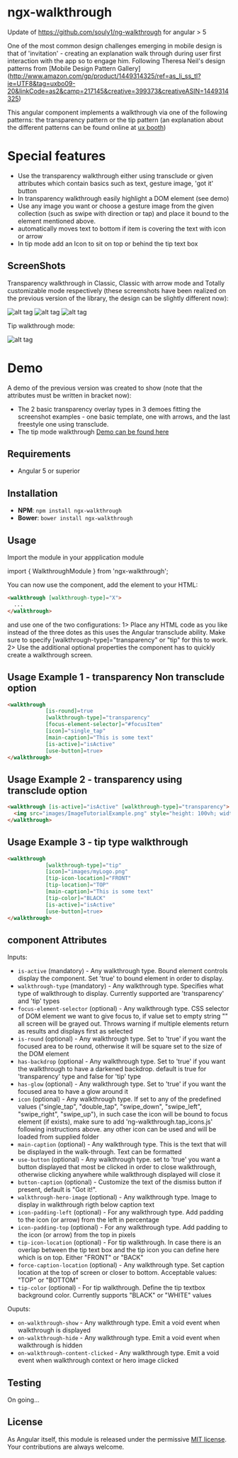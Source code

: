 # ngx-walkthrough

Update of https://github.com/souly1/ng-walkthrough for angular > 5

One of the most common design challenges emerging in mobile design is that of 'invitation' - creating an explanation walk through during user first interaction with the app so to engage him.
Following Theresa Neil's design patterns from [Mobile Design Pattern Gallery] (http://www.amazon.com/gp/product/1449314325/ref=as_li_ss_tl?ie=UTF8&tag=uxbo09-20&linkCode=as2&camp=217145&creative=399373&creativeASIN=1449314325)

This angular component implements a walkthrough via one of the following patterns: the transparency pattern or the tip pattern (an explanation about the different patterns can be found online at [ux booth](http://www.uxbooth.com/articles/mobile-design-patterns/))

# Special features

 - Use the transparency walkthrough either using transclude or given attributes which contain basics such as text, gesture image, 'got it' button
 - In transparency walkthrough easily highlight a DOM element (see demo)
 - Use any image you want or choose a gesture image from the given collection (such as swipe with direction or tap) and place it bound to the element mentioned above.
 - automatically moves text to bottom if item is covering the text with icon or arrow
 - In tip mode add an Icon to sit on top or behind the tip text box

## ScreenShots

Transparency walkthrough in Classic, Classic with arrow mode and Totally customizable mode respectively (these screenshots have been realized on the previous version of the library, the design can be slightly different now):

![alt tag](/screenshots/screenshot1.png)
![alt tag](/screenshots/screenshot2.png)
![alt tag](/screenshots/screenshot3.png)

Tip walkthrough mode:

![alt tag](/screenshots/screenshot4.png)

# Demo

A demo of the previous version was created to show (note that the attributes must be written in bracket now):
 * The 2 basic transparency overlay types in 3 demoes fitting the screenshot examples -  one basic template, one with arrows, and the last freestyle one using transclude.
 * The tip mode walkthrough
[Demo can be found here](http://plnkr.co/edit/kHM9zHCxAA3gPYvedmdw?p=preview)

## Requirements

- Angular 5 or superior

## Installation

* **NPM**: `npm install ngx-walkthrough`
* **Bower**: `bower install ngx-walkthrough`

## Usage

Import the module in your appplication module

import { WalkthroughModule } from 'ngx-walkthrough';

You can now use the component, add the element to your HTML:
```html
<walkthrough [walkthrough-type]="X">
  ...
</walkthrough>
```
and use one of the two configurations:
    1> Place any HTML code as you like instead of the three dotes as this uses the Angular transclude ability. Make sure to specify [walkthrough-type]="transparency" or "tip" for this to work.
    2> Use the additional optional properties the component has to quickly create a walkthrough screen.

## Usage Example 1 - transparency Non transclude option

```html
<walkthrough
            [is-round]=true
            [walkthrough-type]="transparency"
            [focus-element-selector]="#focusItem"
            [icon]="single_tap"
            [main-caption]="This is some text"
            [is-active]="isActive"
            [use-button]=true>
</walkthrough>
```

## Usage Example 2 - transparency using transclude option

```html
<walkthrough [is-active]="isActive" [walkthrough-type]="transparency">
  <img src="images/ImageTutorialExample.png" style="height: 100vh; width: 100%;">
</walkthrough>
```

## Usage Example 3 - tip type walkthrough

```html
<walkthrough
            [walkthrough-type]="tip"
            [icon]="images/myLogo.png"
            [tip-icon-location]="FRONT"
            [tip-location]="TOP"
            [main-caption]="This is some text"
            [tip-color]="BLACK"
            [is-active]="isActive"
            [use-button]=true>
</walkthrough>
```


## component Attributes
Inputs:
- `is-active` (mandatory) - Any walkthrough type. Bound element controls display the component. Set 'true' to bound element in order to display.
- `walkthrough-type` (mandatory) - Any walkthrough type. Specifies what type of walkthrough to display. Currently supported are 'transparency' and 'tip' types
- `focus-element-selector` (optional) - Any walkthrough type. CSS selector of DOM element we want to give focus to, if value set to empty string "" all screen will be grayed out. Throws warning if multiple elements return as results and displays first as selected
- `is-round` (optional) - Any walkthrough type. Set to 'true' if you want the focused area to be round, otherwise it will be square set to the size of the DOM element
- `has-backdrop` (optional - Any walkthrough type. Set to 'true' if you want the walkthrough to have a darkened backdrop. default is true for 'transparency' type and false for 'tip' type
- `has-glow` (optional) - Any walkthrough type. Set to 'true' if you want the focused area to have a glow around it
- `icon` (optional) - Any walkthrough type. If set to any of the predefined values ("single_tap", "double_tap", "swipe_down", "swipe_left", "swipe_right", "swipe_up"), in such case the icon will be bound to focus element (if exists), make sure to add 'ng-walkthrough.tap_icons.js' following instructions above. any other icon can be used and will be loaded from supplied folder
- `main-caption` (optional) - Any walkthrough type. This is the text that will be displayed in the walk-through. Text can be formatted
- `use-button` (optional) - Any walkthrough type. set to 'true' you want a button displayed that most be clicked in order to close walkthrough, otherwise clicking anywhere while walkthrough displayed will close it
- `button-caption` (optional) - Customize the text of the dismiss button if present, default is "Got it!".
- `walkthrough-hero-image` (optional) - Any walkthrough type. Image to display in walkthrough rigth below caption text
- `icon-padding-left` (optional) - For any walkthrough type. Add padding to the icon (or arrow) from the left in percentage
- `icon-padding-top` (optional) - For any walkthrough type. Add padding to the icon (or arrow) from the top in pixels
- `tip-icon-location` (optional) - For tip walkthrough. In case there is an overlap between the tip text box and the tip icon you can define here which is on top. Either "FRONT" or "BACK"
- `force-caption-location` (optional) - Any walkthrough type. Set caption location at the top of screen or closer to bottom. Acceptable values: "TOP" or "BOTTOM"
- `tip-color` (optional) - For tip walkthrough. Define the tip textbox background color. Currently supports "BLACK" or "WHITE" values

Ouputs:
- `on-walkthrough-show` - Any walkthrough type. Emit a void event when walkthrough is displayed
- `on-walkthrough-hide` - Any walkthrough type. Emit a void event when walkthrough is hidden
- `on-walkthrough-content-clicked` - Any walkthrough type. Emit a void event when walkthrough context or hero image clicked

## Testing

On going...

## License

As Angular itself, this module is released under the permissive [MIT license](http://revolunet.mit-license.org). Your contributions are always welcome.